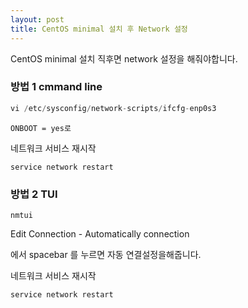 ```yaml
---
layout: post
title: CentOS minimal 설치 후 Network 설정
---
```


CentOS minimal 설치 직후면 network 설정을 해줘야합니다.



### 방법 1 cmmand line 

```js
vi /etc/sysconfig/network-scripts/ifcfg-enp0s3
```

```
ONBOOT = yes로
```

네트워크 서비스 재시작

```
service network restart
```

### 방법 2 TUI

```
nmtui
```

Edit Connection - Automatically connection

에서 spacebar 를 누르면 자동 연결설정을해줍니다.


네트워크 서비스 재시작

```
service network restart
```